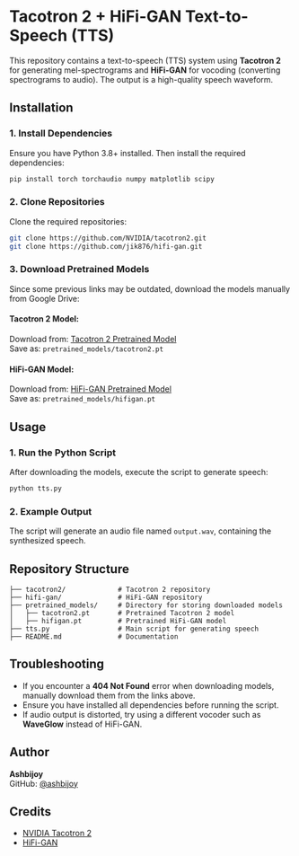 # Tacotron 2 + HiFi-GAN Text-to-Speech (TTS)

This repository contains a text-to-speech (TTS) system using **Tacotron 2** for generating mel-spectrograms and **HiFi-GAN** for vocoding (converting spectrograms to audio). The output is a high-quality speech waveform.

## Installation

### 1. Install Dependencies
Ensure you have Python 3.8+ installed. Then install the required dependencies:
```bash
pip install torch torchaudio numpy matplotlib scipy
```

### 2. Clone Repositories
Clone the required repositories:
```bash
git clone https://github.com/NVIDIA/tacotron2.git
git clone https://github.com/jik876/hifi-gan.git
```

### 3. Download Pretrained Models
Since some previous links may be outdated, download the models manually from Google Drive:

#### **Tacotron 2 Model:**
Download from: [Tacotron 2 Pretrained Model](https://drive.google.com/drive/folders/1X20XhHWa7g3W9mDXIrPCN6Pkiuq42rkF)  
Save as: `pretrained_models/tacotron2.pt`

#### **HiFi-GAN Model:**
Download from: [HiFi-GAN Pretrained Model](https://drive.google.com/drive/folders/1-eEYtb8ocRJPg9aiJrpVhTnd06nDCXg5)  
Save as: `pretrained_models/hifigan.pt`

## Usage

### **1. Run the Python Script**
After downloading the models, execute the script to generate speech:
```bash
python tts.py
```

### **2. Example Output**
The script will generate an audio file named `output.wav`, containing the synthesized speech.

## Repository Structure
```
├── tacotron2/             # Tacotron 2 repository
├── hifi-gan/              # HiFi-GAN repository
├── pretrained_models/     # Directory for storing downloaded models
│   ├── tacotron2.pt       # Pretrained Tacotron 2 model
│   ├── hifigan.pt         # Pretrained HiFi-GAN model
├── tts.py                 # Main script for generating speech
├── README.md              # Documentation
```

## Troubleshooting

- If you encounter a **404 Not Found** error when downloading models, manually download them from the links above.
- Ensure you have installed all dependencies before running the script.
- If audio output is distorted, try using a different vocoder such as **WaveGlow** instead of HiFi-GAN.

## Author
**Ashbijoy**  
GitHub: [@ashbijoy](https://github.com/ashbijoy)

## Credits
- [NVIDIA Tacotron 2](https://github.com/NVIDIA/tacotron2)
- [HiFi-GAN](https://github.com/jik876/hifi-gan)

